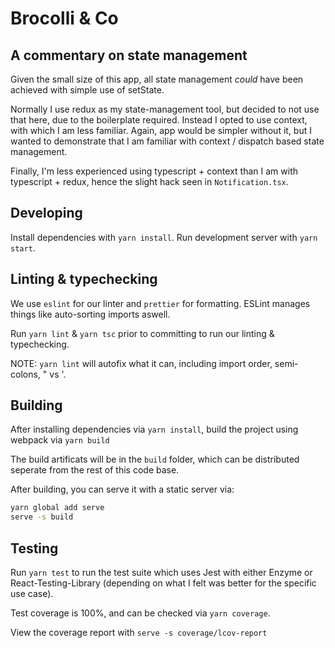 # Brocolli & Co

## A commentary on state management

Given the small size of this app, all state management _could_ have been achieved with simple use of setState.

Normally I use redux as my state-management tool, but decided to not use that here, due to the boilerplate required.
Instead I opted to use context, with which I am less familiar. Again, app would be simpler without it, but I wanted to
demonstrate that I am familiar with context / dispatch based state management.

Finally, I'm less experienced using typescript + context than I am with typescript + redux, hence the slight hack seen in `Notification.tsx`.

## Developing

Install dependencies with `yarn install`.
Run development server with `yarn start`.

## Linting & typechecking

We use `eslint` for our linter and `prettier` for formatting.
ESLint manages things like auto-sorting imports aswell.

Run `yarn lint` & `yarn tsc` prior to committing to run our linting & typechecking.

NOTE: `yarn lint` will autofix what it can, including import order, semi-colons, " vs '.

## Building

After installing dependencies via `yarn install`, build the project using webpack via `yarn build`

The build artificats will be in the `build` folder, which can be distributed seperate from the rest of this code base.

After building, you can serve it with a static server via:

```cmd
yarn global add serve
serve -s build
```

## Testing

Run `yarn test` to run the test suite which uses Jest with either Enzyme or React-Testing-Library (depending on what I felt was better for the specific use case).

Test coverage is 100%, and can be checked via `yarn coverage`.

View the coverage report with `serve -s coverage/lcov-report`

